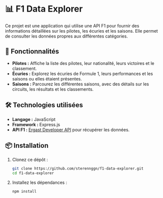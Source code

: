 # 📊 F1 Data Explorer

Ce projet est une application qui utilise une API F1 pour fournir des informations détaillées sur les pilotes, les écuries et les saisons. Elle permet de consulter les données propres aux différentes catégories.

## 🚀 Fonctionnalités

- **Pilotes :** Affiche la liste des pilotes, leur nationalité, leurs victoires et le classement.
- **Écuries :** Explorez les écuries de Formule 1, leurs performances et les saisons ou elles étaient présentes.
- **Saisons :** Parcourez les différentes saisons, avec des détails sur les circuits, les résultats et les classements.

## 🛠️ Technologies utilisées

- **Langage :** JavaScript
- **Framework :** Express.js 
- **API F1 :** [Ergast Developer API](https://ergast.com/mrd/) pour récupérer les données.

## 📦 Installation

1. Clonez ce dépôt :
   ```bash  
   git clone https://github.com/sterennggn/f1-data-explorer.git  
   cd f1-data-explorer  
2. Installez les dépendances :
   ```bash
   npm install

